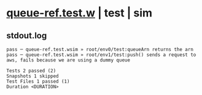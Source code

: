 # [queue-ref.test.w](../../../../../../examples/tests/sdk_tests/queue/queue-ref.test.w) | test | sim

## stdout.log
```log
pass ─ queue-ref.test.wsim » root/env0/test:queueArn returns the arn                                               
pass ─ queue-ref.test.wsim » root/env1/test:push() sends a request to aws, fails because we are using a dummy queue

Tests 2 passed (2)
Snapshots 1 skipped
Test Files 1 passed (1)
Duration <DURATION>
```

